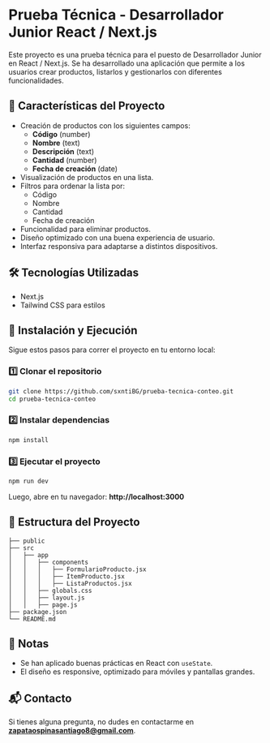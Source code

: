 # Prueba Técnica - Desarrollador Junior React / Next.js

Este proyecto es una prueba técnica para el puesto de Desarrollador Junior en React / Next.js. Se ha desarrollado una aplicación que permite a los usuarios crear productos, listarlos y gestionarlos con diferentes funcionalidades.

## 🚀 Características del Proyecto

- Creación de productos con los siguientes campos:
  - **Código** (number)
  - **Nombre** (text)
  - **Descripción** (text)
  - **Cantidad** (number)
  - **Fecha de creación** (date)
- Visualización de productos en una lista.
- Filtros para ordenar la lista por:
  - Código
  - Nombre
  - Cantidad
  - Fecha de creación
- Funcionalidad para eliminar productos.
- Diseño optimizado con una buena experiencia de usuario.
- Interfaz responsiva para adaptarse a distintos dispositivos.

## 🛠 Tecnologías Utilizadas

- Next.js
- Tailwind CSS para estilos

## 📌 Instalación y Ejecución

Sigue estos pasos para correr el proyecto en tu entorno local:

### 1️⃣ Clonar el repositorio
```bash
git clone https://github.com/sxntiBG/prueba-tecnica-conteo.git
cd prueba-tecnica-conteo
```

### 2️⃣ Instalar dependencias
```bash
npm install
```

### 3️⃣ Ejecutar el proyecto
```bash
npm run dev
```

Luego, abre en tu navegador: **http://localhost:3000**

## 📂 Estructura del Proyecto

```
├── public
├── src
│   ├── app
│   │   ├── components
│   │   │   ├── FormularioProducto.jsx
│   │   │   ├── ItemProducto.jsx
│   │   │   ├── ListaProductos.jsx
│   │   ├── globals.css
│   │   ├── layout.js
│   │   ├── page.js
├── package.json
└── README.md
```

## 📢 Notas

- Se han aplicado buenas prácticas en React con `useState`.
- El diseño es responsive, optimizado para móviles y pantallas grandes.

## 📬 Contacto

Si tienes alguna pregunta, no dudes en contactarme en **zapataospinasantiago8@gmail.com**.

